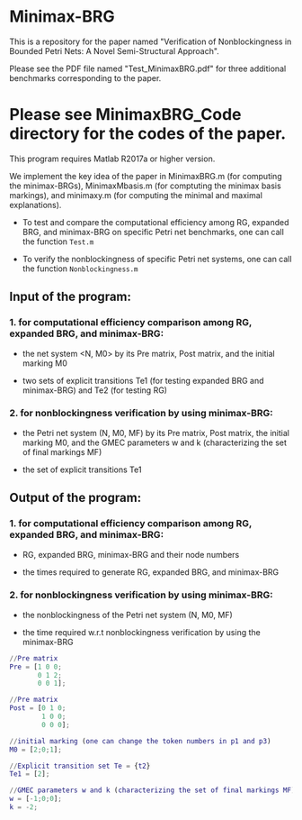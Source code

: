 # Minimax-BRG

This is a repository for the paper named "Verification of Nonblockingness in Bounded Petri Nets: A Novel Semi-Structural Approach".

Please see the PDF file named "Test_MinimaxBRG.pdf" for three additional benchmarks corresponding to the paper.

# Please see MinimaxBRG_Code directory for the codes of the paper.

This program requires Matlab R2017a or higher version.

We implement the key idea of the paper in MinimaxBRG.m (for computing the minimax-BRGs), MinimaxMbasis.m (for comptuting the minimax basis markings), and minimaxy.m (for computing the minimal and maximal explanations).

* To test and compare the computational efficiency among RG, expanded BRG, and minimax-BRG on specific Petri net benchmarks, one can call the function ``Test.m``

* To verify the nonblockingness of specific Petri net systems, one can call the function ``Nonblockingness.m``

## Input of the program:

### 1. for computational efficiency comparison among RG, expanded BRG, and minimax-BRG:

* the net system <N, M0> by its Pre matrix, Post matrix, and the initial marking M0

* two sets of explicit transitions Te1 (for testing expanded BRG and minimax-BRG) and Te2 (for testing RG)


### 2. for nonblockingness verification by using minimax-BRG:

* the Petri net system (N, M0, MF) by its Pre matrix, Post matrix, the initial marking M0, and the GMEC parameters w and k (characterizing the set of final markings MF)

* the set of explicit transitions Te1

## Output of the program:

### 1. for computational efficiency comparison among RG, expanded BRG, and minimax-BRG:

* RG, expanded BRG, minimax-BRG and their node numbers

* the times required to generate RG, expanded BRG, and minimax-BRG

### 2. for nonblockingness verification by using minimax-BRG:

* the nonblockingness of the Petri net system (N, M0, MF)

* the time required w.r.t nonblockingness verification by using the minimax-BRG


```MATLAB
//Pre matrix
Pre = [1 0 0;
       0 1 2;
       0 0 1];

//Pre matrix
Post = [0 1 0;
        1 0 0;
        0 0 0];

//initial marking (one can change the token numbers in p1 and p3)
M0 = [2;0;1];

//Explicit transition set Te = {t2}
Te1 = [2];

//GMEC parameters w and k (characterizing the set of final markings MF)
w = [-1;0;0];
k = -2;
```

